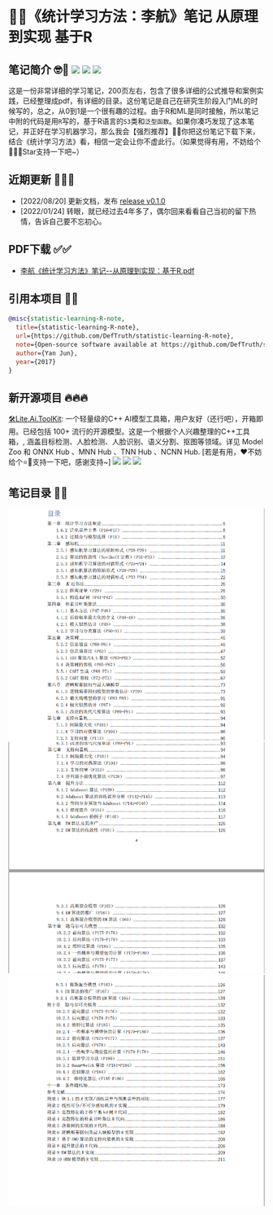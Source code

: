 # 🍅🍅《统计学习方法：李航》笔记 从原理到实现 基于R    
## 笔记简介 🤓👀 ![](https://img.shields.io/github/stars/DefTruth/statistic-learning-R-note.svg?style=social) ![](https://img.shields.io/github/forks/DefTruth/statistic-learning-R-note.svg?style=social) ![](https://img.shields.io/github/watchers/DefTruth/statistic-learning-R-note.svg?style=social)
这是一份非常详细的学习笔记，200页左右，包含了很多详细的公式推导和案例实践，已经整理成pdf，有详细的目录。这份笔记是自己在研究生阶段入门ML的时候写的，总之，从0到1是一个很有趣的过程。由于R和ML是同时接触，所以笔记中附的代码是用`R`写的，基于R语言的`S3`类和`泛型函数`。如果你凑巧发现了这本笔记，并正好在学习机器学习，那么我会【强烈推荐】👏👋你把这份笔记下载下来，结合《统计学习方法》看，相信一定会让你不虚此行。（如果觉得有用，不妨给个🌟👆🏻Star支持一下吧~）

## 近期更新 🤗🎉🎉
- [2022/08/20] 更新文档，发布 [release v0.1.0](https://github.com/DefTruth/statistic-learning-R-note/releases)
- [2022/01/24] 转眼，就已经过去4年多了，偶尔回来看看自己当初的留下热情，告诉自己要不忘初心。
## PDF下载  ✅✅
- [李航《统计学习方法》笔记--从原理到实现：基于R.pdf](https://github.com/DefTruth/statistic-learning-R-note/releases/download/v0.1.0/statistic.learning.R.Note.v0.1.0.pdf)

## 引用本项目 🎉🎉

```BibTeX
@misc{statistic-learning-R-note,
  title={statistic-learning-R-note},
  url={https://github.com/DefTruth/statistic-learning-R-note},
  note={Open-source software available at https://github.com/DefTruth/statistic-learning-R-note},
  author={Yan Jun},
  year={2017}
}
```

## 新开源项目 🔥🔥🔥

[🛠Lite.Ai.ToolKit](https://github.com/DefTruth/lite.ai.toolkit): 一个轻量级的C++ AI模型工具箱，用户友好（还行吧），开箱即用。已经包括 100+ 流行的开源模型。这是一个根据个人兴趣整理的C++工具箱，, 涵盖目标检测、人脸检测、人脸识别、语义分割、抠图等领域。详见 Model Zoo 和 ONNX Hub 、MNN Hub 、TNN Hub 、NCNN Hub. [若是有用，❤️不妨给个⭐️🌟支持一下吧，感谢支持~] ![](https://img.shields.io/github/stars/DefTruth/lite.ai.toolkit.svg?style=social) ![](https://img.shields.io/github/forks/DefTruth/lite.ai.toolkit.svg?style=social) ![](https://img.shields.io/github/watchers/DefTruth/lite.ai.toolkit.svg?style=social)


## 笔记目录 👏👋
![](目录/1.png)
![](目录/2.png)
![](目录/3.png)
